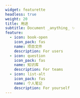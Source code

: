 ```yaml
---
widget: featurette
headless: true
weight: 20
title: 用途
subtitle: Document _anything_ ✨
feature:
  - icon: book-open
    icon_pack: fas
    name: 项目文件
    description: For users
  - icon: question
    icon_pack: fas
    name: 知识库
    description: For teams
  - icon: list-alt
    icon_pack: fas
    name: 个人笔记
    description: For yourself
---
```

